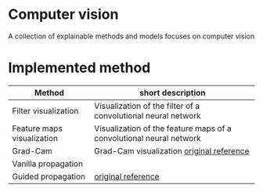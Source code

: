 # Computer vision
A collection of explainable methods and models focuses on computer vision

# Implemented method

|Method| short description|
|---|---|
| Filter visualization | Visualization of the filter of a convolutional neural network|
| Feature maps visualization | Visualization of the feature maps of a convolutional neural network|
|Grad-Cam| Grad-Cam visualization [original reference](https://arxiv.org/abs/1610.02391) |
| Vanilla propagation|  |
| Guided propagation| [original reference](https://arxiv.org/abs/1412.6806) |